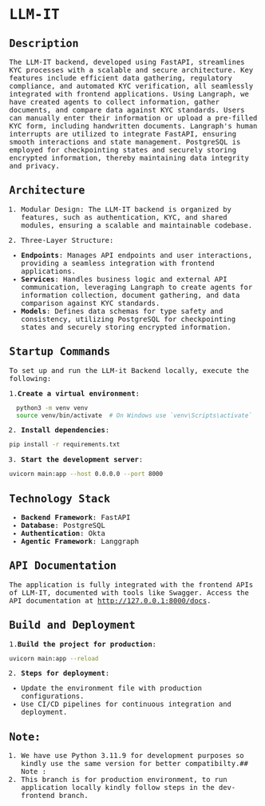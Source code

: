 
<samp>

# LLM-IT

## Description

The LLM-IT backend, developed using FastAPI, streamlines KYC processes with a scalable and secure architecture. Key features include efficient data gathering, regulatory compliance, and automated KYC verification, all seamlessly integrated with frontend applications. Using Langraph, we have created agents to collect information, gather documents, and compare data against KYC standards. Users can manually enter their information or upload a pre-filled KYC form, including handwritten documents. Langraph's human interrupts are utilized to integrate FastAPI, ensuring smooth interactions and state management. PostgreSQL is employed for checkpointing states and securely storing encrypted information, thereby maintaining data integrity and privacy.


## Architecture

1. Modular Design: The LLM-IT backend is organized by features, such as authentication, KYC, and shared modules, ensuring a scalable and maintainable codebase.

2. Three-Layer Structure:
- **Endpoints**: Manages API endpoints and user interactions, providing a seamless integration with frontend applications.
- **Services**: Handles business logic and external API communication, leveraging Langraph to create agents for information collection, document gathering, and data comparison against KYC standards.
- **Models**: Defines data schemas for type safety and consistency, utilizing PostgreSQL for checkpointing states and securely storing encrypted information.

## Startup Commands

To set up and run the LLM-it Backend locally, execute the following:

1.**Create a virtual environment**:
```bash
  python3 -m venv venv  
  source venv/bin/activate  # On Windows use `venv\Scripts\activate`
```

2. **Install dependencies**:
```bash
pip install -r requirements.txt 
 ```

3. **Start the development server**:
```bash
uvicorn main:app --host 0.0.0.0 --port 8000   
  ```
## Technology Stack
- **Backend Framework**: FastAPI
- **Database**: PostgreSQL
- **Authentication**: Okta
- **Agentic Framework**: Langgraph

## API Documentation
The application is fully integrated with the frontend APIs of LLM-IT, documented with tools like Swagger. Access the API documentation at http://127.0.0.1:8000/docs.

## Build and Deployment

1.**Build the project for production**:
```bash
uvicorn main:app --reload
  ```
2. **Steps for deployment**:
- Update the environment file with production configurations.
- Use CI/CD pipelines for continuous integration and deployment.

## Note:
1. We have use Python 3.11.9 for development purposes so kindly use the same version for better compatibilty.## Note : 
1. This branch is for production environment, to run application locally kindly follow steps in the dev-frontend branch.
